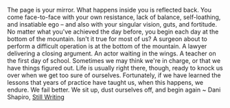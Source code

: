 The page is your mirror. What happens inside you is reflected back. You come face-to-face with your own resistance, lack of balance, self-loathing, and insatiable ego – and also with your singular vision, guts, and fortitude. No matter what you've achieved the day before, you begin each day at the bottom of the mountain. Isn't it true for most of us? A surgeon about to perform a difficult operation is at the bottom of the mountain. A lawyer delivering a closing argument. An actor waiting in the wings. A teacher on the first day of school. Sometimes we may think we're in charge, or that we have things figured out. Life is usually right there, though, ready to knock us over when we get too sure of ourselves. Fortunately, if we have learned the lessons that years of practice have taught us, when this happens, we endure. We fail better. We sit up, dust ourselves off, and begin again ~ Dani Shapiro, [Still Writing](https://emea01.safelinks.protection.outlook.com/?url=https%3A%2F%2Flondonwriterssalon.us4.list-manage.com%2Ftrack%2Fclick%3Fu%3D8b047263967451488070a8ad0%26id%3D1e1f3a7cae%26e%3Dd0baf97615&data=04%7C01%7C%7C35dcd4f296184f669eed08d95bd6e39b%7C84df9e7fe9f640afb435aaaaaaaaaaaa%7C1%7C0%7C637641800758345979%7CUnknown%7CTWFpbGZsb3d8eyJWIjoiMC4wLjAwMDAiLCJQIjoiV2luMzIiLCJBTiI6Ik1haWwiLCJXVCI6Mn0%3D%7C1000&sdata=t5tiV8kO3RrNB%2F0JDweRH0FBDRkVM4MzPvWdrIPhHok%3D&reserved=0 "Protected by Outlook: https://londonwriterssalon.us4.list-manage.com/track/click?u=8b047263967451488070a8ad0&id=1e1f3a7cae&e=d0baf97615. Click or tap to follow the link.")